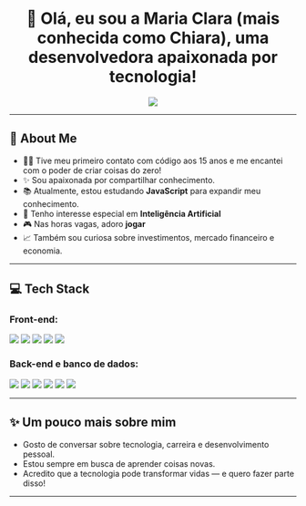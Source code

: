 <h1 align="center">👋 Olá, eu sou a Maria Clara (mais conhecida como Chiara), uma desenvolvedora apaixonada por tecnologia!</h1>

<p align="center">
  <a href="https://www.linkedin.com/in/maria-clara-santa-chiara-163790234/"><img src="https://img.shields.io/badge/-Link2-0077B5?style=for-the-badge&logo=linkedin&logoColor=white" /></a>
</p>

---

## 📝 About Me

- 👩‍💻 Tive meu primeiro contato com código aos 15 anos e me encantei com o poder de criar coisas do zero!
- ✨ Sou apaixonada por compartilhar conhecimento.
- 📚 Atualmente, estou estudando **JavaScript** para expandir meu conhecimento.
- 🚀 Tenho interesse especial em **Inteligência Artificial**
- 🎮 Nas horas vagas, adoro **jogar**
- 📈 Também sou curiosa sobre investimentos, mercado financeiro e economia.

---

## 💻 Tech Stack

### Front-end:
<p>
  <img src="https://img.shields.io/badge/HTML5-E34F26?style=flat&logo=html5&logoColor=white" />
  <img src="https://img.shields.io/badge/CSS3-1572B6?style=flat&logo=css3&logoColor=white" />
  <img src="https://img.shields.io/badge/JavaScript-F7DF1E?style=flat&logo=javascript&logoColor=black" />
  <img src="https://img.shields.io/badge/TypeScript-3178C6?style=flat&logo=typescript&logoColor=white" />
  <img src="https://img.shields.io/badge/React-61DAFB?style=flat&logo=react&logoColor=black" />
</p>

### Back-end e banco de dados:
<p>
  <img src="https://img.shields.io/badge/Node.js-339933?style=flat&logo=node.js&logoColor=white" />
  <img src="https://img.shields.io/badge/NestJS-E0234E?style=flat&logo=nestjs&logoColor=white" />
  <img src="https://img.shields.io/badge/MongoDB-47A248?style=flat&logo=mongodb&logoColor=white" />
  <img src="https://img.shields.io/badge/PostgreSQL-4169E1?style=flat&logo=postgresql&logoColor=white" />
  <img src="https://img.shields.io/badge/GraphQL-E10098?style=flat&logo=graphql&logoColor=white" />
  <img src="https://img.shields.io/badge/Jest-C21325?style=flat&logo=jest&logoColor=white" />
</p>

---

## ✨ Um pouco mais sobre mim

- Gosto de conversar sobre tecnologia, carreira e desenvolvimento pessoal.
- Estou sempre em busca de aprender coisas novas.
- Acredito que a tecnologia pode transformar vidas — e quero fazer parte disso!

---

